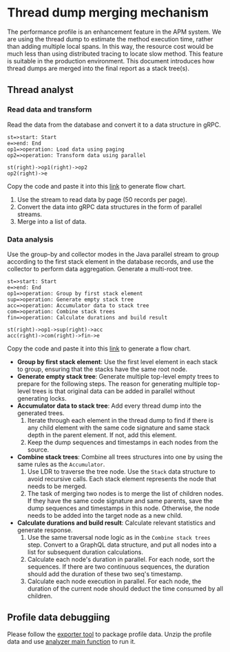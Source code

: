 # Thread dump merging mechanism
The performance profile is an enhancement feature in the APM system. We are using the thread dump to estimate the method execution time, rather than adding multiple local spans. In this way, the resource cost would be much less than using distributed tracing to locate slow method. This feature is suitable in the production environment. This document introduces how thread dumps are merged into the final report as a stack tree(s).

## Thread analyst
### Read data and transform
Read the data from the database and convert it to a data structure in gRPC.
```
st=>start: Start
e=>end: End
op1=>operation: Load data using paging
op2=>operation: Transform data using parallel

st(right)->op1(right)->op2
op2(right)->e
```
Copy the code and paste it into this [link](http://flowchart.js.org/) to generate flow chart.
1. Use the stream to read data by page (50 records per page).
2. Convert the data into gRPC data structures in the form of parallel streams.
3. Merge into a list of data.
### Data analysis
Use the group-by and collector modes in the Java parallel stream to group according to the first stack element in the database records,
and use the collector to perform data aggregation. Generate a multi-root tree.
```
st=>start: Start
e=>end: End
op1=>operation: Group by first stack element
sup=>operation: Generate empty stack tree
acc=>operation: Accumulator data to stack tree
com=>operation: Combine stack trees
fin=>operation: Calculate durations and build result

st(right)->op1->sup(right)->acc
acc(right)->com(right)->fin->e
```
Copy the code and paste it into this [link](http://flowchart.js.org/) to generate a flow chart.
- **Group by first stack element**: Use the first level element in each stack to group, ensuring that the stacks have the same root node.
- **Generate empty stack tree**: Generate multiple top-level empty trees to prepare for the following steps.
The reason for generating multiple top-level trees is that original data can be added in parallel without generating locks.
- **Accumulator data to stack tree**: Add every thread dump into the generated trees.
    1. Iterate through each element in the thread dump to find if there is any child element with the same code signature and same stack depth in the parent element. 
    If not, add this element.
    2. Keep the dump sequences and timestamps in each nodes from the source.
- **Combine stack trees**: Combine all trees structures into one by using the same rules as the `Accumulator`.
    1. Use LDR to traverse the tree node. Use the `Stack` data structure to avoid recursive calls. Each stack element represents the node that needs to be merged.
    2. The task of merging two nodes is to merge the list of children nodes. If they have the same code signature and same parents, save the dump sequences and timestamps in this node. Otherwise, the node needs to be added into the target node as a new child.
- **Calculate durations and build result**: Calculate relevant statistics and generate response.
    1. Use the same traversal node logic as in the `Combine stack trees` step. Convert to a GraphQL data structure, and put all nodes into a list for subsequent duration calculations.
    2. Calculate each node's duration in parallel. For each node, sort the sequences. If there are two continuous sequences, the duration should add the duration of these two seq's timestamp.
    3. Calculate each node execution in parallel. For each node, the duration of the current node should deduct the time consumed by all children.

## Profile data debuggiing
Please follow the [exporter tool](backend-profile-export.md#export-command-line-usage) to package profile data. Unzip the profile data and use [analyzer main function](../../../oap-server/server-tools/profile-exporter/tool-profile-snapshot-bootstrap/src/test/java/org/apache/skywalking/oap/server/tool/profile/exporter/ProfileExportedAnalyze.java) to run it.
